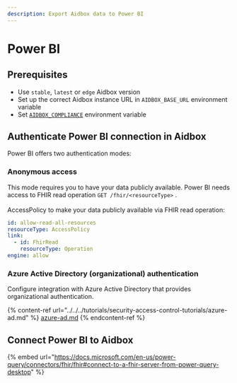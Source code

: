 ```yaml
---
description: Export Aidbox data to Power BI
---
```


# Power BI

## Prerequisites

* Use `stable`, `latest` or `edge` Aidbox version
* Set up the correct Aidbox instance URL in `AIDBOX_BASE_URL` environment variable
* Set [`AIDBOX_COMPLIANCE`](../../../reference/environment-variables/optional-environment-variables.md#enable-aidbox-compliance-mode) environment variable

## Authenticate Power BI connection in Aidbox

Power BI offers two authentication modes:

### Anonymous access

This mode requires you to have your data publicly available. Power BI needs access to FHIR read operation `GET /fhir/<resourceType>` . \
\
AccessPolicy to make your data publicly available via FHIR read operation:

```yaml
id: allow-read-all-resources
resourceType: AccessPolicy
link:
  - id: FhirRead
    resourceType: Operation
engine: allow
```

### Azure Active Directory (organizational) authentication&#x20;

Configure integration with Azure Active Directory that provides organizational authentication.

{% content-ref url="../../../tutorials/security-access-control-tutorials/azure-ad.md" %}
[azure-ad.md](../../../tutorials/security-access-control-tutorials/azure-ad.md)
{% endcontent-ref %}

## Connect Power BI to Aidbox

{% embed url="https://docs.microsoft.com/en-us/power-query/connectors/fhir/fhir#connect-to-a-fhir-server-from-power-query-desktop" %}
